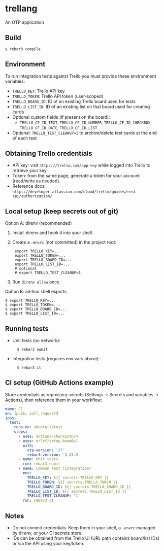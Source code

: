 trellang
=====

An OTP application

Build
-----

    $ rebar3 compile

Environment
-----------
To run integration tests against Trello you must provide these environment variables:

- `TRELLO_KEY`: Trello API key
- `TRELLO_TOKEN`: Trello API token (user‑scoped)
- `TRELLO_BOARD_ID`: ID of an existing Trello board used for tests
- `TRELLO_LIST_ID`: ID of an existing list on that board used for creating cards
- Optional custom fields (if present on the board):
  - `TRELLO_CF_ID_TEXT`, `TRELLO_CF_ID_NUMBER`, `TRELLO_CF_ID_CHECKBOX`, `TRELLO_CF_ID_DATE`, `TRELLO_CF_ID_LIST`
- Optional: `TRELLO_TEST_CLEANUP=1` to archive/delete test cards at the end of each test

Obtaining Trello credentials
----------------------------
- API key: visit `https://trello.com/app-key` while logged into Trello to retrieve your key.
- Token: from the same page, generate a token for your account (read/write as needed).
- Reference docs: `https://developer.atlassian.com/cloud/trello/guides/rest-api/authorization/`

Local setup (keep secrets out of git)
-------------------------------------
Option A: direnv (recommended)

1. Install direnv and hook it into your shell.
2. Create a `.envrc` (not committed) in the project root:

        export TRELLO_KEY=... 
        export TRELLO_TOKEN=...
        export TRELLO_BOARD_ID=...
        export TRELLO_LIST_ID=...
        # optional
        # export TRELLO_TEST_CLEANUP=1

3. Run `direnv allow` once.

Option B: ad‑hoc shell exports

    $ export TRELLO_KEY=...
    $ export TRELLO_TOKEN=...
    $ export TRELLO_BOARD_ID=...
    $ export TRELLO_LIST_ID=...

Running tests
-------------
- Unit tests (no network):

        $ rebar3 eunit

- Integration tests (requires env vars above):

        $ rebar3 ct

CI setup (GitHub Actions example)
---------------------------------
Store credentials as repository secrets (Settings → Secrets and variables → Actions), then reference them in your workflow:

```yaml
name: CI
on: [push, pull_request]
jobs:
  test:
    runs-on: ubuntu-latest
    steps:
      - uses: actions/checkout@v4
      - uses: erlef/setup-beam@v1
        with:
          otp-version: '27'
          rebar3-version: '3.23.0'
      - name: Unit tests
        run: rebar3 eunit
      - name: Common Test (integration)
        env:
          TRELLO_KEY: ${{ secrets.TRELLO_KEY }}
          TRELLO_TOKEN: ${{ secrets.TRELLO_TOKEN }}
          TRELLO_BOARD_ID: ${{ secrets.TRELLO_BOARD_ID }}
          TRELLO_LIST_ID: ${{ secrets.TRELLO_LIST_ID }}
          TRELLO_TEST_CLEANUP: '1'
        run: rebar3 ct
```

Notes
-----
- Do not commit credentials. Keep them in your shell, a `.envrc` managed by direnv, or your CI secrets store.
- IDs can be obtained from the Trello UI (URL path contains board/list IDs) or via the API using your key/token.
